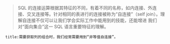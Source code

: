 >SQL 的连接运算根据其特征的不同，有着不同的名称，如内连接、外连接、交叉连接等。针对相同的表进行的连接被称为“自连接”（self join）。理解自连接不仅可以让我们学会实际工作中能用到的技能，还能增进 我们对“面向集合”这一 SQL 语言重要特征的理解。

```ad-note
title:需要获取列的组合时，我们经常需要用到“非等值自连接”。
```

